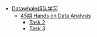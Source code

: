 <!-- docs/_sidebar.md -->

* [Datawhale组队学习](/)
    * [45期 Hands on Data Analysis](45_hands-on-data-analysis/)
        * [Task 2](45_hands-on-data-analysis/task2.md)
        * [Task 3](45_hands-on-data-analysis/task3模型建立和评估.md)
